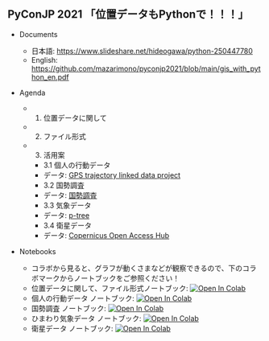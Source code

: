 ## PyConJP 2021 「位置データもPythonで！！！」

- Documents
    - 日本語: https://www.slideshare.net/hideogawa/python-250447780
    - English: https://github.com/mazarimono/pyconjp2021/blob/main/gis_with_python_en.pdf

- Agenda
    - 1. 位置データに関して
    - 2. ファイル形式
    - 3. 活用案
        - 3.1 個人の行動データ
        - データ: [GPS trajectory linked data project ](https://github.com/koujikozaki/GPS2LOD)
        - 3.2 国勢調査
        - データ: [国勢調査](https://www.e-stat.go.jp/gis)
        - 3.3 気象データ
        - データ: [p-tree](https://www.eorc.jaxa.jp/ptree/index_j.html)
        - 3.4 衛星データ
        - データ: [Copernicus Open Access Hub](https://scihub.copernicus.eu/)


- Notebooks
    - コラボから見ると、グラフが動くさまなどが観察できるので、下のコラボマークからノートブックをご参照ください！
    - 位置データに関して、ファイル形式ノートブック: [![Open In Colab](https://colab.research.google.com/assets/colab-badge.svg)](https://colab.research.google.com/github/mazarimono/pyconjp2021/blob/main/PyConJP_01.ipynb)
    - 個人の行動データ ノートブック: [![Open In Colab](https://colab.research.google.com/assets/colab-badge.svg)](https://colab.research.google.com/github/mazarimono/pyconjp2021/blob/main/PyConJP_02_11persons_behavior_data.ipynb)
    - 国勢調査 ノートブック: [![Open In Colab](https://colab.research.google.com/assets/colab-badge.svg)](https://colab.research.google.com/github/mazarimono/pyconjp2021/blob/main/PyConJP_03_kokuse_chosa.ipynb)
    - ひまわり気象データ ノートブック: [![Open In Colab](https://colab.research.google.com/assets/colab-badge.svg)](https://colab.research.google.com/github/mazarimono/pyconjp2021/blob/main/PyConJP_04_himawari.ipynb)
    - 衛星データ ノートブック: [![Open In Colab](https://colab.research.google.com/assets/colab-badge.svg)](https://colab.research.google.com/github/mazarimono/pyconjp2021/blob/main/PyConJP_05_sentinel.ipynb)

